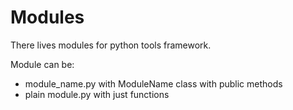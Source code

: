 # Modules

There lives modules for python tools framework.

Module can be:

- module_name.py with ModuleName class with public methods
- plain module.py with just functions

